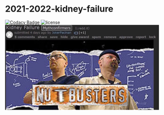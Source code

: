 # 2021-2022-kidney-failure

[![Codacy Badge](https://app.codacy.com/project/badge/Grade/120cd190fbe440fe91d9e4adcced06e7)](https://www.codacy.com/gh/Discobots-1104A/2021-2022-kidney-failure/dashboard?utm_source=github.com&utm_medium=referral&utm_content=Discobots-1104A/2021-2022-kidney-failure&utm_campaign=Badge_Grade) ![license](https://img.shields.io/github/license/Discobots-1104A/2021-2022-kidney-failure)  
![funny](resources/kidney-failure.jpg)

